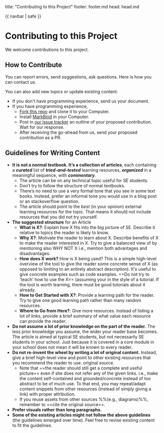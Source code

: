 <frontmatter>
  title: "Contributing to this Project"
  footer: footer.md
  head: head.md
</frontmatter>

{{ navbar | safe }}

<div class="website-content">

# Contributing to this Project

We welcome contributions to this project.

## How to Contribute

You can report errors, send suggestions, ask questions. <trigger trigger="click" for="modal:contributing-contactInfo">Here</trigger> is how you can contact us.

You can also add new topics or update existing content:
* If you don't have programming experience, <trigger trigger="click" for="modal:contributing-contactInfo">send us</trigger> your document.
* If you have programming experience,
  * [Fork this repo](https://github.com/se-edu/learningresources/fork) and clone it to your Computer.
  * Install [MarkBind](https://markbind.github.io) in your Computer.
  * Post in [our issue tracker](https://github.com/nus-oss/learningresources/issues) an outline of your proposed contribution. Wait for our response.
  * After receiving the go-ahead from us, send your proposed contribution as a PR.

<modal large title="How to contact us" id="modal:contributing-contactInfo">
  <include src="about.md#contact-info" />
</modal>

## Guidelines for Writing Content

* **It is not a normal textbook. It’s a collection of articles**, each containing a **_curated_** list of **_tried-and-tested_** learning resources, **_organized_** in a meaningful sequence, with **_commentary_**.
  * The article can be on any technical topic useful for SE students.
  * Don’t try to follow the structure of normal textbooks.
  * There’s no need to use a very formal tone that you see in some text books. Instead, prefer an informal tone you would use in a blog post or an stackoverflow question.
  * The article should point to the _best_ (in your opinion) external learning resources for the topic. That means it should not include resources that you did not try yourself.
* ****The suggested structure**** for an Article
  * **What is X?**: Explain how X fits into the big picture of SE. Describe it relative to topics the reader is likely to know.
  * **Why X?**: Motivate the reader to learn about X. Describe benefits of X to make the reader interested in X. Try to give a balanced view of by mentioning also WHY NOT X i.e., mention both advantages and disadvantages.
  * **How does X work?** How is X being used? This is a simple high-level overview of the tool to give the reader some concrete sense of X (as opposed to limiting to an entirely abstract description). It's useful to give concrete examples such as code examples. ==Do not try to 'teach' how to use the X== (assuming your in the style of a tutorial. If the tool is worth learning, there must be good tutorials about it already.
  * **How to Get Started with X?**: Provide a learning path for the reader. Try to give one good learning path rather than many random resources.
  * **Where to Go from Here?**: Give more resources. Instead of listing a lot of links, provide a brief summary of what value each resource can provide the reader.
* **Do not assume a lot of prior knowledge on the part of the reader.** The less prior knowledge you assume, the wider your reader base becomes. The article is aimed at typical SE students, but not necessarily SE students in your school. Just because it is covered in a core module in your school does not mean it will be known to every reader.
* **Do not re-invent the wheel by writing a lot of original content.** Instead, give a brief high-level view and point to other existing resources that you recommend the reader to use.
  original source.
  * Note that ==the reader should still get a complete and useful picture== even if she does not refer any of the given links. i.e., make the content self-contained and grounded/concrete instead of too abstract to be of much use. To that end, you may repeat/adapt content snippets from other resources (instead of simply giving a link) with proper attribution.
  * If you reuse assets from other sources %%(e.g., diagrams)%%, remember to ==cite the original source==.
* **Prefer visuals rather than long paragraphs.**
* **Some of the existing articles might not follow the above guidelines** (the guidelines emerged over time). Feel free to revise existing content to fit the guidelines.



</div>
